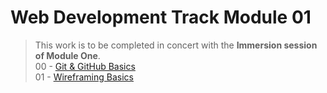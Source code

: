 # Web Development Track Module 01
> This work is to be completed in concert with the **Immersion session of Module One**.<br>
> 00 - [Git & GitHub Basics](https://github.com/StartupInstitute/git-and_github-basics)<br>
> 01 - [Wireframing Basics](https://github.com/StartupInstitute/wireframing-basics)
